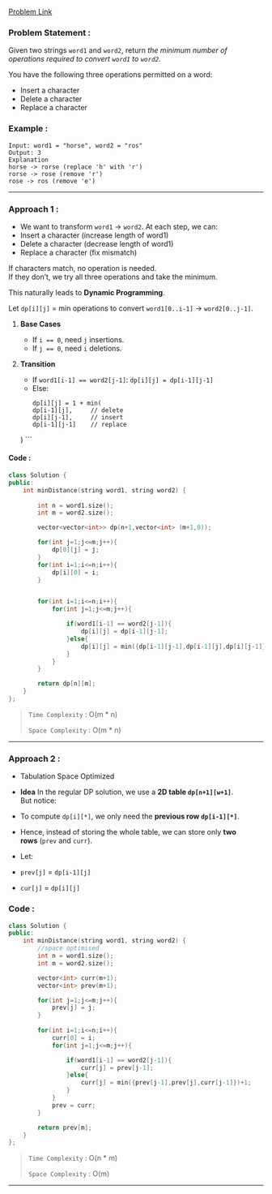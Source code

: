 [Problem Link](https://leetcode.com/problems/edit-distance/)
### Problem Statement : 

Given two strings `word1` and `word2`, return _the minimum number of operations required to convert `word1` to `word2`_.

You have the following three operations permitted on a word:

- Insert a character
- Delete a character
- Replace a character
### Example :

```
Input: word1 = "horse", word2 = "ros"
Output: 3
Explanation
horse -> rorse (replace 'h' with 'r')
rorse -> rose (remove 'r')
rose -> ros (remove 'e')
```


---

### Approach 1 :

- We want to transform `word1` → `word2`. At each step, we can:
- Insert a character (increase length of word1)
- Delete a character (decrease length of word1)
- Replace a character (fix mismatch)
    
If characters match, no operation is needed.  
If they don’t, we try all three operations and take the minimum.

This naturally leads to **Dynamic Programming**.

Let `dp[i][j]` = min operations to convert `word1[0..i-1]` → `word2[0..j-1]`.

1. **Base Cases**
    - If `i == 0`, need `j` insertions.
    - If `j == 0`, need `i` deletions.
        
2. **Transition**
    
    - If `word1[i-1] == word2[j-1]`:
        `dp[i][j] = dp[i-1][j-1]`
    - Else:
		```
		dp[i][j] = 1 + min(
	    dp[i-1][j],     // delete
	    dp[i][j-1],     // insert
	    dp[i-1][j-1]    // replace
	)
		```



#### Code :

```cpp
class Solution {
public:
    int minDistance(string word1, string word2) {
        
        int n = word1.size();
        int m = word2.size();

        vector<vector<int>> dp(n+1,vector<int> (m+1,0));

        for(int j=1;j<=m;j++){
            dp[0][j] = j;
        }
        for(int i=1;i<=n;i++){
            dp[i][0] = i;
        }


        for(int i=1;i<=n;i++){
            for(int j=1;j<=m;j++){

                if(word1[i-1] == word2[j-1]){
                    dp[i][j] = dp[i-1][j-1];
                }else{
                    dp[i][j] = min({dp[i-1][j-1],dp[i-1][j],dp[i][j-1]})+1;
                }
            }
        }

        return dp[n][m];
    }
};
```

> `Time Complexity` : O(m * n)
> 
> `Space Complexity` : O(m * n)

---

### Approach 2 :

- Tabulation Space Optimized
- **Idea**
	In the regular DP solution, we use a **2D table `dp[n+1][w+1]`**.  
	But notice:

- To compute `dp[i][*]`, we only need the **previous row `dp[i-1][*]`**.
    
- Hence, instead of storing the whole table, we can store only **two rows** (`prev` and `curr`).
- Let:
- `prev[j]` = `dp[i-1][j]`
- `cur[j]` = `dp[i][j]`

### Code :

``` cpp
class Solution {
public:
    int minDistance(string word1, string word2) {
        //space optimised
        int n = word1.size();
        int m = word2.size();

        vector<int> curr(m+1);
        vector<int> prev(m+1);

        for(int j=1;j<=m;j++){
            prev[j] = j;
        }
      
        for(int i=1;i<=n;i++){
            curr[0] = i;
            for(int j=1;j<=m;j++){

                if(word1[i-1] == word2[j-1]){
                    curr[j] = prev[j-1];
                }else{
                    curr[j] = min({prev[j-1],prev[j],curr[j-1]})+1;
                }
            }
            prev = curr;
        }

        return prev[m];
    }
};
```

> `Time Complexity` : O(n * m)
> 
> `Space Complexity` : O(m)

---
